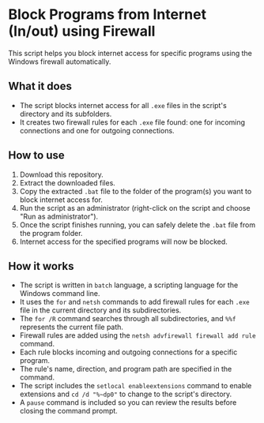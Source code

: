 # Block Programs from Internet (In/out) using Firewall

This script helps you block internet access for specific programs using the Windows firewall automatically.

## What it does
- The script blocks internet access for all `.exe` files in the script's directory and its subfolders.
- It creates two firewall rules for each `.exe` file found: one for incoming connections and one for outgoing connections.

## How to use
1. Download this repository.
2. Extract the downloaded files.
3. Copy the extracted `.bat` file to the folder of the program(s) you want to block internet access for.
4. Run the script as an administrator (right-click on the script and choose "Run as administrator").
5. Once the script finishes running, you can safely delete the `.bat` file from the program folder.
6. Internet access for the specified programs will now be blocked.

## How it works
- The script is written in `batch` language, a scripting language for the Windows command line.
- It uses the `for` and `netsh` commands to add firewall rules for each `.exe` file in the current directory and its subdirectories.
- The `for /R` command searches through all subdirectories, and `%%f` represents the current file path.
- Firewall rules are added using the `netsh advfirewall firewall add rule` command.
- Each rule blocks incoming and outgoing connections for a specific program.
- The rule's name, direction, and program path are specified in the command.
- The script includes the `setlocal enableextensions` command to enable extensions and `cd /d "%~dp0"` to change to the script's directory.
- A `pause` command is included so you can review the results before closing the command prompt.
